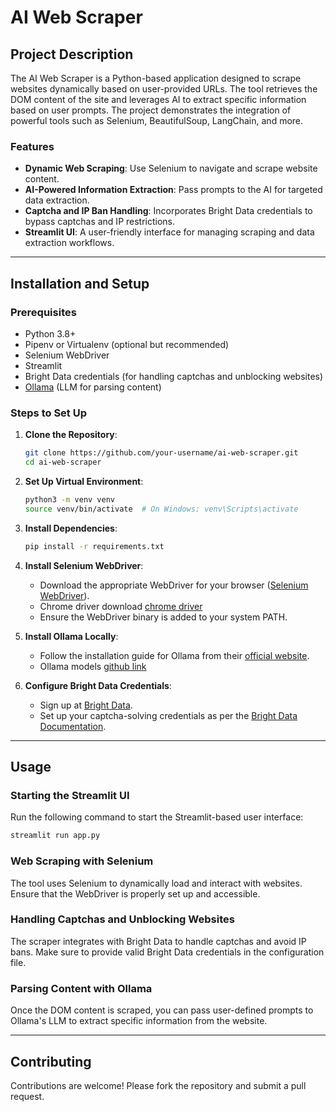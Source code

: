 # AI Web Scraper

## Project Description
The AI Web Scraper is a Python-based application designed to scrape websites dynamically based on user-provided URLs. The tool retrieves the DOM content of the site and leverages AI to extract specific information based on user prompts. The project demonstrates the integration of powerful tools such as Selenium, BeautifulSoup, LangChain, and more.

### Features
- **Dynamic Web Scraping**: Use Selenium to navigate and scrape website content.
- **AI-Powered Information Extraction**: Pass prompts to the AI for targeted data extraction.
- **Captcha and IP Ban Handling**: Incorporates Bright Data credentials to bypass captchas and IP restrictions.
- **Streamlit UI**: A user-friendly interface for managing scraping and data extraction workflows.

---

## Installation and Setup

### Prerequisites
- Python 3.8+
- Pipenv or Virtualenv (optional but recommended)
- Selenium WebDriver
- Streamlit
- Bright Data credentials (for handling captchas and unblocking websites)
- [Ollama](https://ollama.com/) (LLM for parsing content)

### Steps to Set Up

1. **Clone the Repository**:
   ```bash
   git clone https://github.com/your-username/ai-web-scraper.git
   cd ai-web-scraper
   ```

2. **Set Up Virtual Environment**:
   ```bash
   python3 -m venv venv
   source venv/bin/activate  # On Windows: venv\Scripts\activate
   ```

3. **Install Dependencies**:
   ```bash
   pip install -r requirements.txt
   ```

4. **Install Selenium WebDriver**:
   - Download the appropriate WebDriver for your browser ([Selenium WebDriver](https://www.selenium.dev/documentation/webdriver/)).
   - Chrome driver download [chrome driver](https://googlechromelabs.github.io/chrome-for-testing/)
   - Ensure the WebDriver binary is added to your system PATH.

5. **Install Ollama Locally**:
   - Follow the installation guide for Ollama from their [official website](https://ollama.com/).
   - Ollama models [github link](https://github.com/ollama/ollama) 

7. **Configure Bright Data Credentials**:
   - Sign up at [Bright Data](https://brightdata.com/).
   - Set up your captcha-solving credentials as per the [Bright Data Documentation](https://support.brightdata.com/hc/en-us/articles/360015683617-Setting-up-Captcha-solving).

---

## Usage

### Starting the Streamlit UI
Run the following command to start the Streamlit-based user interface:
```bash
streamlit run app.py
```

### Web Scraping with Selenium
The tool uses Selenium to dynamically load and interact with websites. Ensure that the WebDriver is properly set up and accessible.

### Handling Captchas and Unblocking Websites
The scraper integrates with Bright Data to handle captchas and avoid IP bans. Make sure to provide valid Bright Data credentials in the configuration file.

### Parsing Content with Ollama
Once the DOM content is scraped, you can pass user-defined prompts to Ollama's LLM to extract specific information from the website.

---

## Contributing
Contributions are welcome! Please fork the repository and submit a pull request.
